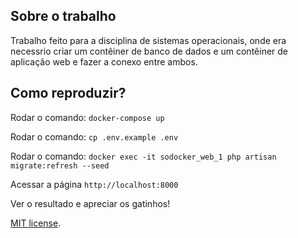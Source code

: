 ## Sobre o trabalho

Trabalho feito para a disciplina de sistemas operacionais, onde era necessrio criar um contêiner de banco de dados e um contêiner de aplicação web e fazer a conexo entre ambos.

## Como reproduzir?
 Rodar o comando: `docker-compose up`
 
 Rodar o comando: `cp .env.example .env`
 
 Rodar o comando: `docker exec -it sodocker_web_1 php artisan migrate:refresh --seed`
 
 Acessar a página `http://localhost:8000` 
 
 Ver o resultado e apreciar os gatinhos!
 
[MIT license](https://opensource.org/licenses/MIT).
